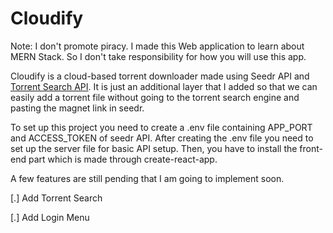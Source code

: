 # Cloudify
Note: I don't promote piracy. I made this Web application to learn about MERN Stack. So I don't take responsibility for how you will use this app.

Cloudify is a cloud-based torrent downloader made using Seedr API and [Torrent Search API](https://github.com/Ryuk-me/Torrent-Api-py). It is just an additional layer that I added so that we can easily add a torrent file without going to the torrent search engine and pasting the magnet link in seedr.

To set up this project you need to create a .env file containing APP_PORT and ACCESS_TOKEN of seedr API. After creating the .env file you need to set up the server file for basic API setup. Then, you have to install the front-end part which is made through create-react-app.

A few features are still pending that I am going to implement soon.

[.] Add Torrent Search 


[.] Add Login Menu 
